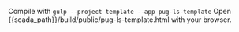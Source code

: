Compile with `gulp --project template --app pug-ls-template`
Open {{scada_path}}/build/public/pug-ls-template.html with your browser. 
